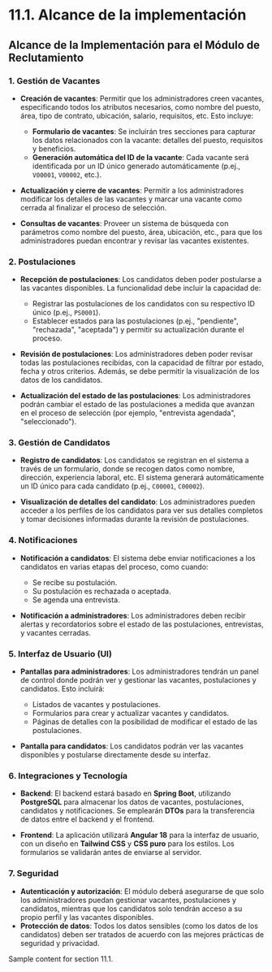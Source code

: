 # 11.1. Alcance de la implementación
## Alcance de la Implementación para el Módulo de Reclutamiento

### 1. Gestión de Vacantes
   - **Creación de vacantes**: Permitir que los administradores creen vacantes, especificando todos los atributos necesarios, como nombre del puesto, área, tipo de contrato, ubicación, salario, requisitos, etc. Esto incluye:
     - **Formulario de vacantes**: Se incluirán tres secciones para capturar los datos relacionados con la vacante: detalles del puesto, requisitos y beneficios.
     - **Generación automática del ID de la vacante**: Cada vacante será identificada por un ID único generado automáticamente (p.ej., `V00001`, `V00002`, etc.).
   
   - **Actualización y cierre de vacantes**: Permitir a los administradores modificar los detalles de las vacantes y marcar una vacante como cerrada al finalizar el proceso de selección.

   - **Consultas de vacantes**: Proveer un sistema de búsqueda con parámetros como nombre del puesto, área, ubicación, etc., para que los administradores puedan encontrar y revisar las vacantes existentes.

### 2. Postulaciones
   - **Recepción de postulaciones**: Los candidatos deben poder postularse a las vacantes disponibles. La funcionalidad debe incluir la capacidad de:
     - Registrar las postulaciones de los candidatos con su respectivo ID único (p.ej., `PS0001`).
     - Establecer estados para las postulaciones (p.ej., "pendiente", "rechazada", "aceptada") y permitir su actualización durante el proceso.
   
   - **Revisión de postulaciones**: Los administradores deben poder revisar todas las postulaciones recibidas, con la capacidad de filtrar por estado, fecha y otros criterios. Además, se debe permitir la visualización de los datos de los candidatos.

   - **Actualización del estado de las postulaciones**: Los administradores podrán cambiar el estado de las postulaciones a medida que avanzan en el proceso de selección (por ejemplo, "entrevista agendada", "seleccionado").

### 3. Gestión de Candidatos
   - **Registro de candidatos**: Los candidatos se registran en el sistema a través de un formulario, donde se recogen datos como nombre, dirección, experiencia laboral, etc. El sistema generará automáticamente un ID único para cada candidato (p.ej., `C00001`, `C00002`).

   - **Visualización de detalles del candidato**: Los administradores pueden acceder a los perfiles de los candidatos para ver sus detalles completos y tomar decisiones informadas durante la revisión de postulaciones.

### 4. Notificaciones
   - **Notificación a candidatos**: El sistema debe enviar notificaciones a los candidatos en varias etapas del proceso, como cuando:
     - Se recibe su postulación.
     - Su postulación es rechazada o aceptada.
     - Se agenda una entrevista.
   
   - **Notificación a administradores**: Los administradores deben recibir alertas y recordatorios sobre el estado de las postulaciones, entrevistas, y vacantes cerradas.

### 5. Interfaz de Usuario (UI)
   - **Pantallas para administradores**: Los administradores tendrán un panel de control donde podrán ver y gestionar las vacantes, postulaciones y candidatos. Esto incluirá:
     - Listados de vacantes y postulaciones.
     - Formularios para crear y actualizar vacantes y candidatos.
     - Páginas de detalles con la posibilidad de modificar el estado de las postulaciones.
   
   - **Pantalla para candidatos**: Los candidatos podrán ver las vacantes disponibles y postularse directamente desde su interfaz.

### 6. Integraciones y Tecnología
   - **Backend**: El backend estará basado en **Spring Boot**, utilizando **PostgreSQL** para almacenar los datos de vacantes, postulaciones, candidatos y notificaciones. Se emplearán **DTOs** para la transferencia de datos entre el backend y el frontend.
   
   - **Frontend**: La aplicación utilizará **Angular 18** para la interfaz de usuario, con un diseño en **Tailwind CSS** y **CSS puro** para los estilos. Los formularios se validarán antes de enviarse al servidor.

### 7. Seguridad
   - **Autenticación y autorización**: El módulo deberá asegurarse de que solo los administradores puedan gestionar vacantes, postulaciones y candidatos, mientras que los candidatos solo tendrán acceso a su propio perfil y las vacantes disponibles.
   - **Protección de datos**: Todos los datos sensibles (como los datos de los candidatos) deben ser tratados de acuerdo con las mejores prácticas de seguridad y privacidad.

Sample content for section 11.1.